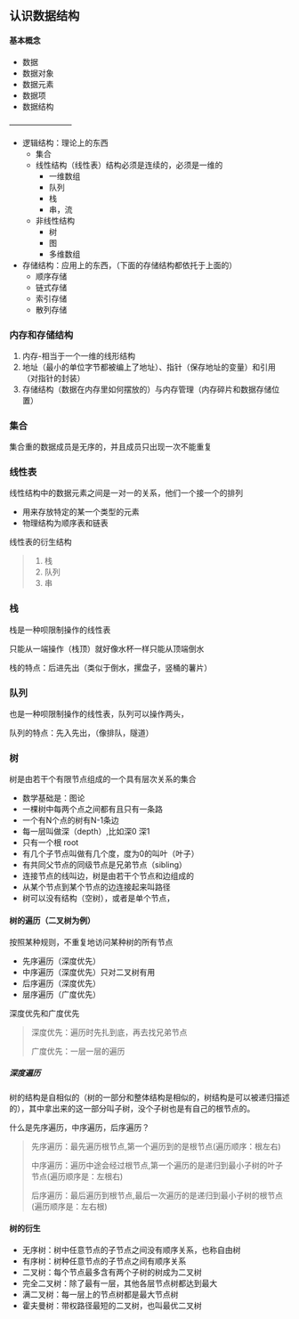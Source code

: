 ## 认识数据结构

 #### 基本概念

- 数据
- 数据对象
- 数据元素
- 数据项
- 数据结构

————————

- 逻辑结构：理论上的东西
  - 集合
  - 线性结构（线性表）结构必须是连续的，必须是一维的
    - 一维数组
    - 队列
    - 栈
    - 串，流
  - 非线性结构
    - 树
    - 图
    - 多维数组
- 存储结构：应用上的东西，（下面的存储结构都依托于上面的）
  - 顺序存储
  - 链式存储
  - 索引存储
  - 散列存储

### 内存和存储结构

1. 内存-相当于一个一维的线形结构
2. 地址（最小的单位字节都被编上了地址）、指针（保存地址的变量）和引用（对指针的封装）
3. 存储结构（数据在内存里如何摆放的）与内存管理（内存碎片和数据存储位置）

### 集合

集合重的数据成员是无序的，并且成员只出现一次不能重复

### 线性表

线性结构中的数据元素之间是一对一的关系，他们一个接一个的排列

- 用来存放特定的某一个类型的元素
- 物理结构为顺序表和链表

线性表的衍生结构

> 1. 栈 
> 2. 队列
> 3. 串

### 栈

栈是一种呗限制操作的线性表

只能从一端操作（栈顶）就好像水杯一样只能从顶端倒水

栈的特点：后进先出（类似于倒水，摞盘子，竖桶的薯片）

### 队列

也是一种呗限制操作的线性表，队列可以操作两头，

队列的特点：先入先出，（像排队，隧道）

### 树

树是由若干个有限节点组成的一个具有层次关系的集合

- 数学基础是：图论
- 一棵树中每两个点之间都有且只有一条路
- 一个有N个点的树有N-1条边
- 每一层叫做深（depth）,比如深0 深1
- 只有一个根 root
- 有几个子节点叫做有几个度，度为0的叫叶（叶子）
- 有共同父节点的同级节点是兄弟节点（sibling）
- 连接节点的线叫边，树是由若干个节点和边组成的
- 从某个节点到某个节点的边连接起来叫路径
- 树可以没有结构（空树），或者是单个节点，

#### 树的遍历（二叉树为例）

按照某种规则，不重复地访问某种树的所有节点

- 先序遍历（深度优先）
- 中序遍历（深度优先）只对二叉树有用
- 后序遍历（深度优先）
- 层序遍历（广度优先）

深度优先和广度优先

> 深度优先：遍历时先扎到底，再去找兄弟节点
>
> 广度优先：一层一层的遍历

##### 深度遍历

树的结构是自相似的（树的一部分和整体结构是相似的，树结构是可以被递归描述的），其中拿出来的这一部分叫子树，没个子树也是有自己的根节点的。

什么是先序遍历，中序遍历，后序遍历？

> 先序遍历：最先遍历根节点,第一个遍历到的是根节点(遍历顺序：根左右)
>
> 中序遍历：遍历中途会经过根节点,第一个遍历的是递归到最小子树的叶子节点(遍历顺序是：左根右)
>
> 后序遍历：最后遍历到根节点,最后一次遍历的是递归到最小子树的根节点(遍历顺序是：左右根)

#### 树的衍生

- 无序树：树中任意节点的子节点之间没有顺序关系，也称自由树
- 有序树：树种任意节点的子节点之间有顺序关系
- 二叉树：每个节点最多含有两个子树的树成为二叉树
- 完全二叉树：除了最有一层，其他各层节点树都达到最大
- 满二叉树：每一层上的节点树都是最大节点树
- 霍夫曼树：带权路径最短的二叉树，也叫最优二叉树







































